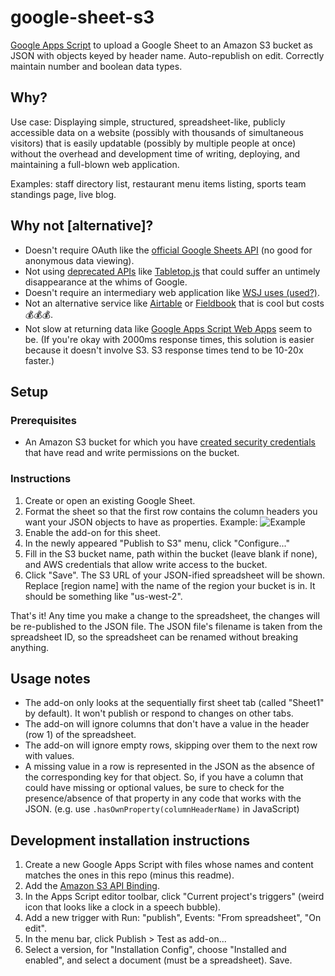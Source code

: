 # google-sheet-s3

[Google Apps Script](https://developers.google.com/apps-script/) to upload a Google Sheet to an Amazon S3 bucket as JSON with objects keyed by header name. Auto-republish on edit. Correctly maintain number and boolean data types.

## Why?

Use case: Displaying simple, structured, spreadsheet-like, publicly accessible data on a website (possibly with thousands of simultaneous visitors) that is easily updatable (possibly by multiple people at once) without the overhead and development time of writing, deploying, and maintaining a full-blown web application. 

Examples: staff directory list, restaurant menu items listing, sports team standings page, live blog. 

## Why not [alternative]?

- Doesn't require OAuth like the [official Google Sheets API](https://developers.google.com/sheets/guides/authorizing) (no good for anonymous data viewing).
- Not using [deprecated APIs](https://developers.google.com/gdata/samples/spreadsheet_sample) like [Tabletop.js](https://github.com/jsoma/tabletop) that could suffer an untimely disappearance at the whims of Google.
- Doesn't require an intermediary web application like [WSJ uses (used?)](https://gist.github.com/jsvine/3295633).
- Not an alternative service like [Airtable](https://airtable.com) or [Fieldbook](https://fieldbook.com) that is cool but costs 💰💰💰.
- Not slow at returning data like [Google Apps Script Web Apps](http://pipetree.com/qmacro/blog/2013/10/sheetasjson-google-spreadsheet-data-as-json/
) seem to be. (If you're okay with 2000ms response times, this solution is easier because it doesn't involve S3. S3 response times tend to be 10-20x faster.) 

## Setup

### Prerequisites

- An Amazon S3 bucket for which you have [created security credentials](https://console.aws.amazon.com/iam/home?nc2=h_m_sc#users) that have read and write permissions on the bucket.

### Instructions

1. Create or open an existing Google Sheet.
2. Format the sheet so that the first row contains the column headers you want your JSON objects to have as properties. Example: ![Example](http://i.imgur.com/kTd3noR.png)
3. Enable the add-on for this sheet.
4. In the newly appeared "Publish to S3" menu, click "Configure..."
5. Fill in the S3 bucket name, path within the bucket (leave blank if none), and AWS credentials that allow write access to the bucket.
6. Click "Save". The S3 URL of your JSON-ified spreadsheet will be shown. Replace [region name] with the name of the region your bucket is in. It should be something like "us-west-2".

That's it! Any time you make a change to the spreadsheet, the changes will be re-published to the JSON file. The JSON file's filename is taken from the spreadsheet ID, so the spreadsheet can be renamed without breaking anything.

## Usage notes

- The add-on only looks at the sequentially first sheet tab (called "Sheet1" by default). It won't publish or respond to changes on other tabs.
- The add-on will ignore columns that don't have a value in the header (row 1) of the spreadsheet.
- The add-on will ignore empty rows, skipping over them to the next row with values.
- A missing value in a row is represented in the JSON as the absence of the corresponding key for that object. So, if you have a column that could have missing or optional values, be sure to check for the presence/absence of that property in any code that works with the JSON. (e.g. use `.hasOwnProperty(columnHeaderName)` in JavaScript)

## Development installation instructions

1. Create a new Google Apps Script with files whose names and content matches the ones in this repo (minus this readme).
2. Add the [Amazon S3 API Binding](https://engetc.com/projects/amazon-s3-api-binding-for-google-apps-script/).
3. In the Apps Script editor toolbar, click "Current project's triggers" (weird icon that looks like a clock in a speech bubble).
4. Add a new trigger with Run: "publish", Events: "From spreadsheet", "On edit".
5. In the menu bar, click Publish > Test as add-on...
6. Select a version, for "Installation Config", choose "Installed and enabled", and select a document (must be a spreadsheet). Save.